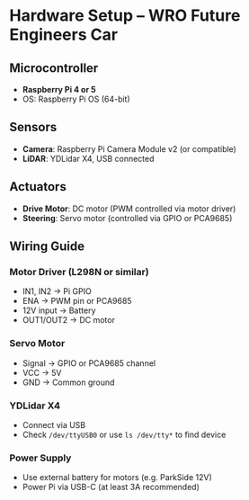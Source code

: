# Hardware Setup – WRO Future Engineers Car

## Microcontroller
- **Raspberry Pi 4 or 5**
- OS: Raspberry Pi OS (64-bit)

## Sensors
- **Camera**: Raspberry Pi Camera Module v2 (or compatible)
- **LiDAR**: YDLidar X4, USB connected

## Actuators
- **Drive Motor**: DC motor (PWM controlled via motor driver)
- **Steering**: Servo motor (controlled via GPIO or PCA9685)

## Wiring Guide

### Motor Driver (L298N or similar)
- IN1, IN2 → Pi GPIO
- ENA → PWM pin or PCA9685
- 12V input → Battery
- OUT1/OUT2 → DC motor

### Servo Motor
- Signal → GPIO or PCA9685 channel
- VCC → 5V
- GND → Common ground

### YDLidar X4
- Connect via USB
- Check `/dev/ttyUSB0` or use `ls /dev/tty*` to find device

### Power Supply
- Use external battery for motors (e.g. ParkSide 12V)
- Power Pi via USB-C (at least 3A recommended)
